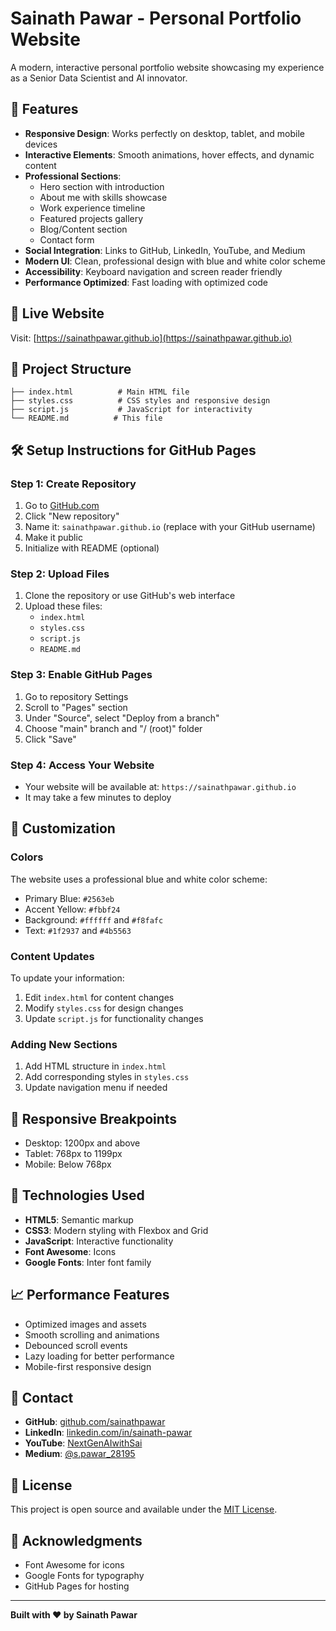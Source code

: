 # Sainath Pawar - Personal Portfolio Website

A modern, interactive personal portfolio website showcasing my experience as a Senior Data Scientist and AI innovator.

## 🌟 Features

- **Responsive Design**: Works perfectly on desktop, tablet, and mobile devices
- **Interactive Elements**: Smooth animations, hover effects, and dynamic content
- **Professional Sections**:
  - Hero section with introduction
  - About me with skills showcase
  - Work experience timeline
  - Featured projects gallery
  - Blog/Content section
  - Contact form
- **Social Integration**: Links to GitHub, LinkedIn, YouTube, and Medium
- **Modern UI**: Clean, professional design with blue and white color scheme
- **Accessibility**: Keyboard navigation and screen reader friendly
- **Performance Optimized**: Fast loading with optimized code

## 🚀 Live Website

Visit: [https://sainathpawar.github.io](https://sainathpawar.github.io)

## 📁 Project Structure

```
├── index.html          # Main HTML file
├── styles.css          # CSS styles and responsive design
├── script.js           # JavaScript for interactivity
└── README.md          # This file
```

## 🛠️ Setup Instructions for GitHub Pages

### Step 1: Create Repository
1. Go to [GitHub.com](https://github.com)
2. Click "New repository"
3. Name it: `sainathpawar.github.io` (replace with your GitHub username)
4. Make it public
5. Initialize with README (optional)

### Step 2: Upload Files
1. Clone the repository or use GitHub's web interface
2. Upload these files:
   - `index.html`
   - `styles.css`
   - `script.js`
   - `README.md`

### Step 3: Enable GitHub Pages
1. Go to repository Settings
2. Scroll to "Pages" section
3. Under "Source", select "Deploy from a branch"
4. Choose "main" branch and "/ (root)" folder
5. Click "Save"

### Step 4: Access Your Website
- Your website will be available at: `https://sainathpawar.github.io`
- It may take a few minutes to deploy

## 🎨 Customization

### Colors
The website uses a professional blue and white color scheme:
- Primary Blue: `#2563eb`
- Accent Yellow: `#fbbf24`
- Background: `#ffffff` and `#f8fafc`
- Text: `#1f2937` and `#4b5563`

### Content Updates
To update your information:
1. Edit `index.html` for content changes
2. Modify `styles.css` for design changes
3. Update `script.js` for functionality changes

### Adding New Sections
1. Add HTML structure in `index.html`
2. Add corresponding styles in `styles.css`
3. Update navigation menu if needed

## 📱 Responsive Breakpoints

- Desktop: 1200px and above
- Tablet: 768px to 1199px
- Mobile: Below 768px

## 🔧 Technologies Used

- **HTML5**: Semantic markup
- **CSS3**: Modern styling with Flexbox and Grid
- **JavaScript**: Interactive functionality
- **Font Awesome**: Icons
- **Google Fonts**: Inter font family

## 📈 Performance Features

- Optimized images and assets
- Smooth scrolling and animations
- Debounced scroll events
- Lazy loading for better performance
- Mobile-first responsive design

## 🤝 Contact

- **GitHub**: [github.com/sainathpawar](https://github.com/sainathpawar)
- **LinkedIn**: [linkedin.com/in/sainath-pawar](https://www.linkedin.com/in/sainath-pawar/)
- **YouTube**: [NextGenAIwithSai](http://www.youtube.com/@NextGenAIwithSai)
- **Medium**: [@s.pawar_28195](https://medium.com/@s.pawar_28195)

## 📄 License

This project is open source and available under the [MIT License](LICENSE).

## 🙏 Acknowledgments

- Font Awesome for icons
- Google Fonts for typography
- GitHub Pages for hosting

---

**Built with ❤️ by Sainath Pawar**
